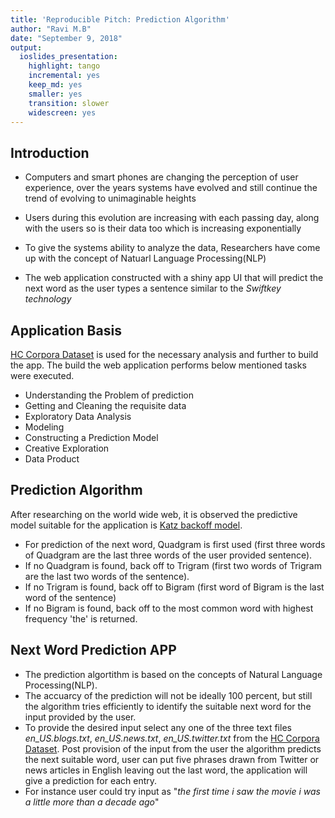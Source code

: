 ```yaml
---
title: 'Reproducible Pitch: Prediction Algorithm'
author: "Ravi M.B"
date: "September 9, 2018"
output: 
  ioslides_presentation: 
    highlight: tango
    incremental: yes
    keep_md: yes
    smaller: yes
    transition: slower
    widescreen: yes
---
```


## Introduction

- Computers and smart phones are changing the perception of user experience, over the years systems have evolved and still continue the trend of evolving to unimaginable heights 

- Users during this evolution are increasing with each passing day, along with the users so is their data too which is increasing exponentially

- To give the systems ability to analyze the data, Researchers have come up with the concept of Natuarl Language Processing(NLP)

- The web application constructed with a shiny app UI that will predict the next word as the user types a sentence similar to the *Swiftkey technology*

## Application Basis

[HC Corpora Dataset]("https://d396qusza40orc.cloudfront.net/dsscapstone/dataset/Coursera-SwiftKey.zip") is used for the necessary analysis and further to build the app. The build the web application performs below mentioned tasks were executed.

- Understanding the Problem of prediction
- Getting and Cleaning the requisite data 
- Exploratory Data Analysis  
- Modeling
- Constructing a Prediction Model
- Creative Exploration
- Data Product

## Prediction Algorithm

After researching on the world wide web, it is observed the predictive model suitable for the application is [Katz backoff model]("https://en.wikipedia.org/wiki/Katz%27s_back-off_model").

- For prediction of the next word, Quadgram is first used (first three words of Quadgram are the last three words of the user provided sentence).
- If no Quadgram is found, back off to Trigram (first two words of Trigram are the last two words of the sentence).
- If no Trigram is found, back off to Bigram (first word of Bigram is the last word of the sentence)
- If no Bigram is found, back off to the most common word with highest frequency 'the' is returned.

## Next Word Prediction APP

- The prediction algortithm is based on the concepts of Natural Language Processing(NLP). 
- The accuarcy of the prediction will not be ideally 100 percent, but still the algorithm tries efficiently to identify the suitable next word for the input provided by the user. 
- To provide the desired input select any one of the three text files *en_US.blogs.txt*, *en_US.news.txt*, *en_US.twitter.txt* from the [HC Corpora Dataset]("https://d396qusza40orc.cloudfront.net/dsscapstone/dataset/Coursera-SwiftKey.zip"). Post provision of the input from the user the algorithm predicts the next suitable word, user can put five phrases drawn from Twitter or news articles in English leaving out the last word, the application will give a prediction for each entry. 
- For instance user could try input as "*the first time i saw the movie i was a little more than a decade ago*"
  

  



